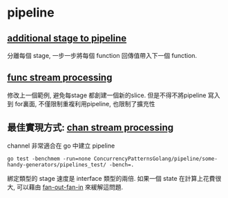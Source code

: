 # pipeline

## [additional stage to pipeline](https://github.com/kimi0230/ConcurrencyPatternsGolang/tree/master/pipeline/additional-stage-to-pipeline.go)
分離每個 stage, 一步一步將每個 function 回傳值帶入下一個 function.

## [func stream processing](https://github.com/kimi0230/ConcurrencyPatternsGolang/tree/master/pipeline/func-stream-processing.go)
修改上一個範例, 避免每stage 都創建一個新的slice. 但是不得不將pipeline 寫入到 for裏面,
不僅限制重複利用pipeline, 也限制了擴充性

## 最佳實現方式: [chan stream processing](https://github.com/kimi0230/ConcurrencyPatternsGolang/tree/master/pipeline/chan-stream-processing.go)
channel 非常適合在 go 中建立 pipeline

```shell
go test -benchmem -run=none ConcurrencyPatternsGolang/pipeline/some-handy-generators/pipelines_test/ -bench=.
```
綁定類型的 stage 速度是 interface 類型的兩倍.
如果一個 state 在計算上花費很大, 可以藉由 [fan-out-fan-in](https://github.com/kimi0230/ConcurrencyPatternsGolang/tree/master/fan-out-fan-in) 來緩解這問題.
